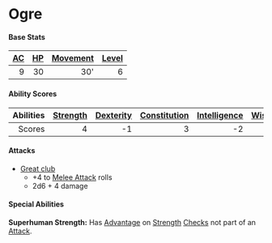 # Ogre

#### Base Stats

| [AC](../../../Player%20Characters/Derived%20Statistics/Armor%20Class.md) | [HP](../../../Player%20Characters/Derived%20Statistics/Health%20Points.md) | [Movement](../../../Game%20Procedures/Movement.md) | [Level](../../../Player%20Characters/Derived%20Statistics/Level.md) |
| -----------------------------------------------------------------------: | -------------------------------------------------------------------------: | -------------------------------------------------: | ------------------------------------------------------------------: |
|                                                                        9 |                                                                         30 |                                                30' |                                                                   6 |
#### Ability Scores

| Abilities | [Strength](../../../Player%20Characters/Chosen%20Statistics/Strength.md) | [Dexterity](../../../Player%20Characters/Chosen%20Statistics/Dexterity.md) | [Constitution](../../../Player%20Characters/Chosen%20Statistics/Constitution.md) | [Intelligence](../../../Player%20Characters/Chosen%20Statistics/Intelligence.md) | [Wisdom](../../../Player%20Characters/Chosen%20Statistics/Wisdom.md)<br> | [Charisma](../../../Player%20Characters/Chosen%20Statistics/Charisma.md)<br> |
| --------: | -----------------------------------------------------------------------: | -------------------------------------------------------------------------: | -------------------------------------------------------------------------------: | -------------------------------------------------------------------------------: | -----------------------------------------------------------------------: | ---------------------------------------------------------------------------: |
|    Scores |                                                                        4 |                                                                         -1 |                                                                                3 |                                                                               -2 |                                                                       -2 |                                                                           -2 |
#### Attacks
- [Great club](../../../Items/Individual%20Item%20Cards/Weapons/Melee%20Weapons/Large%20Simple%20Weapon.md)
	- +4 to [Melee Attack](../../../Game%20Procedures/Melee%20Attack.md) rolls
	- 2d6 + 4 damage
#### Special Abilities
**Superhuman Strength:** Has [Advantage](../../../Game%20Procedures/Dice%20Rolls/Advantage.md) on [Strength](../../../Player%20Characters/Chosen%20Statistics/Strength.md) [Checks](../../../Game%20Procedures/Check.md) not part of an [Attack](../../../Game%20Procedures/Attack.md).